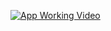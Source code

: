 [![App Working Video](https://img.youtube.com/vi/cDoLZn6GNt8/0.jpg)](https://www.youtube.com/watch?v=cDoLZn6GNt8)

